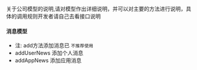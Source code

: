 关于公司模型的说明,请对模型作出详细说明，并可以对主要的方法进行说明，具体的调用规则开发者请自己去看接口说明

#### 消息模型
- 注: add方法添加消息已 `不推荐使用`
- addUserNews 添加个人消息
- addAppNews 添加应用消息
